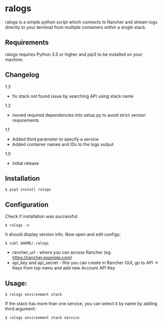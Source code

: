 # ralogs

ralogs is a simple python script which connects to Rancher and stream logs 
directly to your terminal from multiple containers within a single stack.

## Requirements

ralogs requires Python 3.5 or higher and pip3 to be installed on your machine.

## Changelog

1.3
- fix stack not found issue by searching API using stack name

1.2
- moved required dependencies into setup.py to avoid strict version requirements

1.1 
- Added third parameter to specify a service
- Added container names and IDs to the logs output

1.0 
- Initial release

## Installation

```
$ pip3 install ralogs
```

## Configuration

Check if installation was successful:
```
$ ralogs -v
```
It should display version info. Now open and edit configs:
```
$ subl $HOME/.ralogs
```

- rancher_url - where you can access Rancher (eg. https://rancher.example.com)
- api_key and api_secret - this you can create in Rancher GUI, go to API -> Keys from top menu and add new Account API Key 

## Usage:

```
$ ralogs environment stack
```

If the stack has more than one service, you can select it by name by adding third argument:

```
$ ralogs environment stack service
```